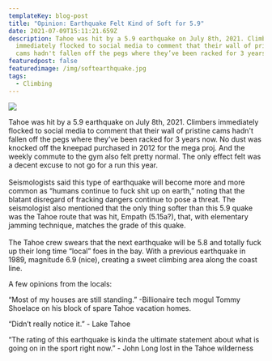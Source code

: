 ```yaml
---
templateKey: blog-post
title: "Opinion: Earthquake Felt Kind of Soft for 5.9"
date: 2021-07-09T15:11:21.659Z
description: Tahoe was hit by a 5.9 earthquake on July 8th, 2021. Climbers
  immediately flocked to social media to comment that their wall of pristine
  cams hadn't fallen off the pegs where they’ve been racked for 3 years now
featuredpost: false
featuredimage: /img/softearthquake.jpg
tags:
  - Climbing
---
```

![](/img/softearthquake.jpg)

Tahoe was hit by a 5.9 earthquake on July 8th, 2021. Climbers immediately flocked to social media to comment that their wall of pristine cams hadn't fallen off the pegs where they’ve been racked for 3 years now. No dust was knocked off the kneepad purchased in 2012 for the mega proj. And the weekly commute to the gym also felt pretty normal. The only effect felt was a decent excuse to not go for a run this year.\
\
Seismologists said this type of earthquake will become more and more common as “humans continue to fuck shit up on earth,” noting that the blatant disregard of fracking dangers continue to pose a threat. The seismologist also mentioned that the only thing softer than this 5.9 quake was the Tahoe route that was hit, Empath (5.15a?), that, with elementary jamming technique, matches the grade of this quake.\
\
The Tahoe crew swears that the next earthquake will be 5.8 and totally fuck up their long time “local” foes in the bay. With a previous earthquake in 1989, magnitude 6.9 (nice), creating a sweet climbing area along the coast line. 



A few opinions from the locals:



“Most of my houses are still standing.” -Billionaire tech mogul Tommy Shoelace on his block of spare Tahoe vacation homes.



“Didn’t really notice it.” - Lake Tahoe

“The rating of this earthquake is kinda the ultimate statement about what is going on in the sport right now.” - John Long lost in the Tahoe wilderness
